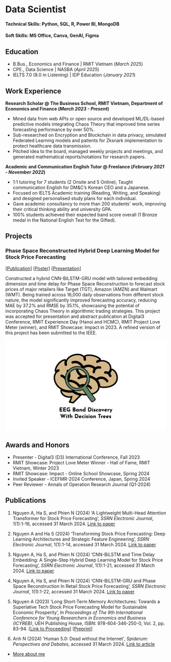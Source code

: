 # Data Scientist

#### Technical Skills: Python, SQL, R, Power BI, MongoDB
#### Soft Skills: MS Office, Canva, GenAI, Figma

## Education
- B.Bus., Economics and Finance | RMIT Vietnam (_March 2025_)								       		
- CPE., Data Science | NASBA  (_April 2025_)	 	
- IELTS 7.0 (8.0 in Listening) | IDP Education (_January 2021_)								       		
	
## Work Experience
**Research Scholar @ The Business School, RMIT Vietnam, Department of Economics and Finance (_March 2023 - Present_)**
- Mined data from web APIs or open source and developed ML/DL-based predictive models integrating Chaos Theory that improved time series forecasting performance by over 50%.
- Sub-researched on Encryption and Blockchain in data privacy, simulated Federated Learning models and patients for Zksnark implementation to protect healthcare data transmission.
- Pitched idea to the board, managed weekly projects and meetings, and generated mathematical reports/notations for research papers. 

**Academic and Communication English Tutor @ Freelance (_February 2021 - November 2022_)**
- 1:1 tutoring for 7 students  (2 Onsite and 5 Online); Taught communication English for DM&C’s Korean CEO and a Japanese.  
- Focused on IELTS Academic training (Reading, Writing, and Speaking) and designed personalised study plans for each individual.
- Gave academic consultancy to more than 200 students' work, improving their critical thinking ability and university GPA. 
- 100% students achieved their expected band score overall (1 Bronze medal in the National English Test for the Gifted).

## Projects
### Phase Space Reconstructed Hybrid Deep Learning Model for Stock Price Forecasting
[[Publication](https://dx.doi.org/10.2139/ssrn.4729759)] [[Poster](https://drive.google.com/file/d/17MK5haNZRQVOfrIkB0W8WmQ2xbV5spam/view)] [[Presentation](https://drive.google.com/file/d/1zX1CkDwcXVwKcjbFDhl0hmS6ljlWbj6G/view)]

Constructed a hybrid CNN-BiLSTM-GRU model with tailored embedding dimension and time delay for Phase Space Reconstruction to forecast stock prices of major retailers like Target (TGT), Amazon (AMZN) and Walmart (WMT). Being trained across 16,000 daily observations from different stock nature, the model significantly improved forecasting accuracy, reducing MAE by 37.2% and RMSE by 35.1%, showcasing the potential of incorporating Chaos Theory in algorithmic trading strategies. This project was accepted for presentation and abstract publication at Digital3 Conference, RMIT Experience Day (Hanoi and HCMC), RMIT Project Love Meter (winner), and RMIT Showcase: Impact in 2023. A refined version of this project has been submitted to the IEEE.


![EEG Band Discovery](/assets:img/eeg_band_discovery.jpeg)


## Awards and Honors
- Presenter - Digital3 (D3) International Conference, Fall 2023
- RMIT Showcase: Project Love Meter Winner - Hall of Fame, RMIT Vietnam, Winter 2023
- RMIT Showcase: Impact - Online School Showcase, Spring 2024
- Invited Speaker - ICEFMR-2024 Conference, Japan, Spring 2024
- Peer Reviewer - Annals of Operation Research Journal (Q1-2024)


## Publications

1. Nguyen A, Ha S, and Phien N (2024) ‘A Lightweight Multi-Head Attention Transformer for Stock Price Forecasting’, _SSRN Electronic Journal_, 1(1):1-16, accessed 31 March 2024. [Link to paper](https://dx.doi.org/10.2139/ssrn.4729648)

2. Nguyen A and Ha S (2024) ‘Transforming Stock Price Forecasting: Deep Learning Architectures and Strategic Feature Engineering’, _SSRN Electronic Journal_, 1(1):1-14, accessed 31 March 2024. [Link to paper](https://dx.doi.org/10.2139/ssrn.4729146)

3. Nguyen A, Ha S, and Phien N (2024) ‘CNN-BiLSTM and Time Delay Embedding: A Single-Step Hybrid Deep Learning Model for Stock Price Forecasting’, _SSRN Electronic Journal_, 1(1):1-21, accessed 31 March 2024. [Link to paper](https://dx.doi.org/10.2139/ssrn.4729187)

4. Nguyen A, Ha S, and Phien N (2024) ‘CNN-BiLSTM-GRU and Phase Space Reconstruction In Retail Stock Price Forecasting’, _SSRN Electronic Journal_, 1(1):1-22, accessed 31 March 2024. [Link to paper](https://dx.doi.org/10.2139/ssrn.4729759)

5. Nguyen A (2023) ‘Long Short-Term Memory Architectures: Towards a Superlative Tech Stock Price Forecasting Model for Sustainable Economic Prosperity’, _In Proceedings of The 9th International Conference for Young Researchers in Economics and Business (ICYREB)_, UEH Publishing House, 
ISBN: 978-604-346-250-0, Vol. 2, pp. 83-94. [[Link to Proceeding](https://drive.google.com/file/d/1XiUSEfra9VufPb-QYQs_l5Nc1UtGMXXd/view)] [[Preprint](https://www.researchgate.net/publication/376721876_Long_Short-Term_Memory_Architectures_Towards_a_Superlative_Tech_Stock_Price_Forecasting_Model_for_Sustainable_Economic_Prosperity)]

6. Anh N (2024) 'Human 5.0: Dead without the Internet', _Spiderum: Perspectives and Debates_, accessed 31 March 2024. [Link to article](https://spiderum.com/bai-dang/Con-Nguoi-50-Mat-mang-la-Mat-mang-jISIcBanfAMb)

- [More about me](https://linktr.ee/anhthescientist?utm_source=linktree_profile_share&ltsid=9745143c-51d0-4e08-9aeb-3b4ae5741f8f)
